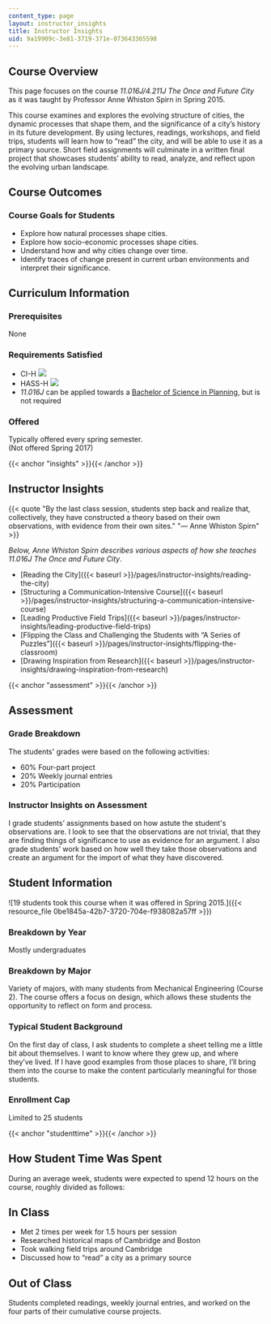 ```yaml
---
content_type: page
layout: instructor_insights
title: Instructor Insights
uid: 9a19909c-3e81-3719-371e-073643365598
---
```


Course Overview
---------------

This page focuses on the course _11.016J/4.211J The Once and Future City_ as it was taught by Professor Anne Whiston Spirn in Spring 2015.

This course examines and explores the evolving structure of cities, the dynamic processes that shape them, and the significance of a city’s history in its future development. By using lectures, readings, workshops, and field trips, students will learn how to “read” the city, and will be able to use it as a primary source. Short field assignments will culminate in a written final project that showcases students’ ability to read, analyze, and reflect upon the evolving urban landscape.

Course Outcomes
---------------

### Course Goals for Students

*   Explore how natural processes shape cities.
*   Explore how socio-economic processes shape cities.
*   Understand how and why cities change over time.
*   Identify traces of change present in current urban environments and interpret their significance.

Curriculum Information
----------------------

### Prerequisites

None

### Requirements Satisfied

*   CI-H ![](/images/educator/icon-question-cih.png)
*   HASS-H ![](/images/educator/icon-question-hass-h.png)
*   _11.016J_ can be applied towards a [Bachelor of Science in Planning](http://catalog.mit.edu/degree-charts/planning-course-11/), but is not required

### Offered

Typically offered every spring semester.  
(Not offered Spring 2017)

{{< anchor "insights" >}}{{< /anchor >}}

Instructor Insights
-------------------

{{< quote "By the last class session, students step back and realize that, collectively, they have constructed a theory based on their own observations, with evidence from their own sites." "— Anne Whiston Spirn" >}}

_Below, Anne Whiston Spirn describes various aspects of how she teaches 11.016J The Once and Future City_.

*   [Reading the City]({{< baseurl >}}/pages/instructor-insights/reading-the-city)
*   [Structuring a Communication-Intensive Course]({{< baseurl >}}/pages/instructor-insights/structuring-a-communication-intensive-course)
*   [Leading Productive Field Trips]({{< baseurl >}}/pages/instructor-insights/leading-productive-field-trips)
*   [Flipping the Class and Challenging the Students with “A Series of Puzzles”]({{< baseurl >}}/pages/instructor-insights/flipping-the-classroom)
*   [Drawing Inspiration from Research]({{< baseurl >}}/pages/instructor-insights/drawing-inspiration-from-research)

{{< anchor "assessment" >}}{{< /anchor >}}

Assessment
----------

### Grade Breakdown

The students' grades were based on the following activities:

- 60% Four-part project
- 20% Weekly journal entries
- 20% Participation

### Instructor Insights on Assessment

I grade students’ assignments based on how astute the student's observations are. I look to see that the observations are not trivial, that they are finding things of significance to use as evidence for an argument. I also grade students’ work based on how well they take those observations and create an argument for the import of what they have discovered.

Student Information
-------------------

![19 students took this course when it was offered in Spring 2015.]({{< resource_file 0be1845a-42b7-3720-704e-f938082a57ff >}})

### Breakdown by Year

Mostly undergraduates

### Breakdown by Major

Variety of majors, with many students from Mechanical Engineering (Course 2). The course offers a focus on design, which allows these students the opportunity to reflect on form and process.

### Typical Student Background

On the first day of class, I ask students to complete a sheet telling me a little bit about themselves. I want to know where they grew up, and where they’ve lived. If I have good examples from those places to share, I’ll bring them into the course to make the content particularly meaningful for those students.

### Enrollment Cap

Limited to 25 students

{{< anchor "studenttime" >}}{{< /anchor >}}

How Student Time Was Spent
--------------------------

During an average week, students were expected to spend 12 hours on the course, roughly divided as follows:

In Class
--------

*   Met 2 times per week for 1.5 hours per session
*   Researched historical maps of Cambridge and Boston
*   Took walking field trips around Cambridge
*   Discussed how to “read” a city as a primary source

Out of Class
------------

Students completed readings, weekly journal entries, and worked on the four parts of their cumulative course projects.